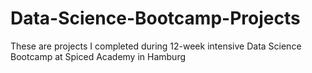 # Data-Science-Bootcamp-Projects
These are projects I completed during 12-week intensive Data Science Bootcamp at Spiced Academy in Hamburg
